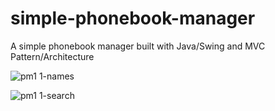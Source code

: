 # simple-phonebook-manager
A simple phonebook manager built with Java/Swing and MVC Pattern/Architecture


![pm1 1-names](https://user-images.githubusercontent.com/61619208/134212770-974afa47-9f2c-47bd-8ad3-31a9e168707c.png)

![pm1 1-search](https://user-images.githubusercontent.com/61619208/134212778-a16b53da-680a-4bed-861b-edda3495cbb5.png)
